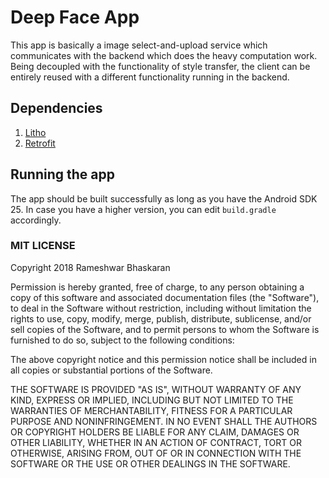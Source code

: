 # Deep Face App

This app is basically a image select-and-upload service which communicates with the backend which does the heavy computation work. Being decoupled with the functionality of style transfer, the client can be entirely reused with a different functionality running in the backend.

## Dependencies

1. [Litho](https://www.github.com/facebook/litho)
2. [Retrofit](https://square.github.io/retrofit/)


## Running the app

The app should be built successfully as long as you have the Android SDK 25. In case you have a higher version, you can edit `build.gradle` accordingly. 
<br>


### MIT LICENSE

Copyright 2018 Rameshwar Bhaskaran

Permission is hereby granted, free of charge, to any person obtaining a copy of this software and associated documentation files (the "Software"), to deal in the Software without restriction, including without limitation the rights to use, copy, modify, merge, publish, distribute, sublicense, and/or sell copies of the Software, and to permit persons to whom the Software is furnished to do so, subject to the following conditions:

The above copyright notice and this permission notice shall be included in all copies or substantial portions of the Software.

THE SOFTWARE IS PROVIDED "AS IS", WITHOUT WARRANTY OF ANY KIND, EXPRESS OR IMPLIED, INCLUDING BUT NOT LIMITED TO THE WARRANTIES OF MERCHANTABILITY, FITNESS FOR A PARTICULAR PURPOSE AND NONINFRINGEMENT. IN NO EVENT SHALL THE AUTHORS OR COPYRIGHT HOLDERS BE LIABLE FOR ANY CLAIM, DAMAGES OR OTHER LIABILITY, WHETHER IN AN ACTION OF CONTRACT, TORT OR OTHERWISE, ARISING FROM, OUT OF OR IN CONNECTION WITH THE SOFTWARE OR THE USE OR OTHER DEALINGS IN THE SOFTWARE. 
